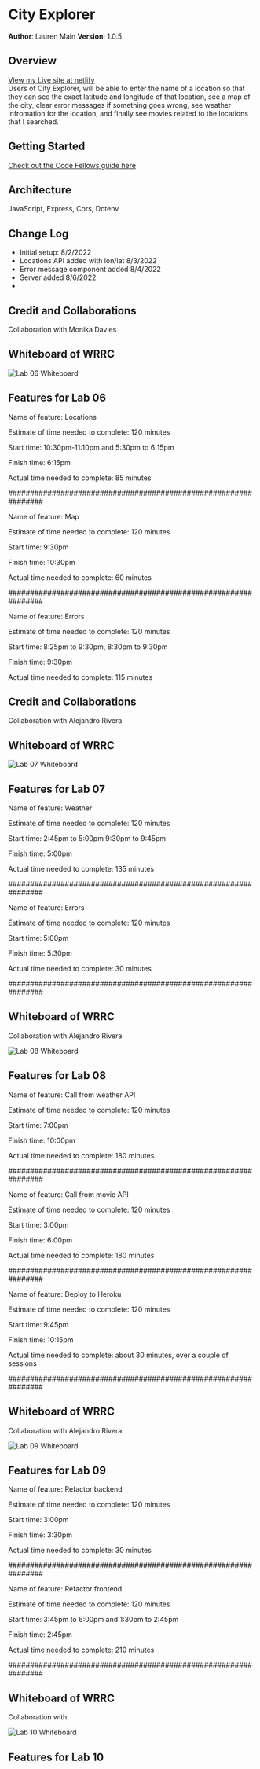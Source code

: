 # City Explorer

**Author**: Lauren Main
**Version**: 1.0.5

## Overview
[View my Live site at netlify](https://elleemcityexplorer.netlify.app/)<br>
Users of City Explorer, will be able to enter the name of a location so that they can see the exact latitude and longitude of that location, see a map of the city, clear error messages if something goes wrong, see weather infromation for the location, and finally see movies related to the locations that I searched.  

## Getting Started
[Check out the Code Fellows guide here](https://trello.com/b/SCR1ag4c/city-explorer)

## Architecture
JavaScript, Express, Cors, Dotenv

## Change Log
<ul>
<li>Initial setup: 8/2/2022</li>
<li> Locations API added with lon/lat 8/3/2022</li>
<li> Error message component added 8/4/2022 </li>
<li> Server added 8/6/2022
<li>
</ul>


## Credit and Collaborations
Collaboration with Monika Davies

## Whiteboard of WRRC

![Lab 06 Whiteboard](data/images/lab06miro.jpg)

## Features for Lab 06

Name of feature: Locations

Estimate of time needed to complete: 120 minutes

Start time: 10:30pm-11:10pm and 5:30pm to 6:15pm 

Finish time: 6:15pm

Actual time needed to complete: 85 minutes

################################################################

Name of feature: Map

Estimate of time needed to complete: 120 minutes

Start time: 9:30pm

Finish time: 10:30pm

Actual time needed to complete: 60 minutes

################################################################

Name of feature: Errors

Estimate of time needed to complete: 120 minutes

Start time: 8:25pm to 9:30pm, 8:30pm to 9:30pm

Finish time: 9:30pm

Actual time needed to complete: 115 minutes


## Credit and Collaborations
Collaboration with Alejandro Rivera

## Whiteboard of WRRC

![Lab 07 Whiteboard](data/images/lab07miro.jpg)

## Features for Lab 07

Name of feature: Weather

Estimate of time needed to complete: 120 minutes

Start time: 2:45pm to 5:00pm 9:30pm to 9:45pm 

Finish time: 5:00pm

Actual time needed to complete: 135 minutes

################################################################

Name of feature: Errors

Estimate of time needed to complete: 120 minutes

Start time: 5:00pm

Finish time: 5:30pm 

Actual time needed to complete: 30 minutes

################################################################

## Whiteboard of WRRC
Collaboration with Alejandro Rivera

![Lab 08 Whiteboard](data/images/lab08miro.jpg)

## Features for Lab 08

Name of feature: Call from weather API

Estimate of time needed to complete: 120 minutes

Start time: 7:00pm

Finish time: 10:00pm

Actual time needed to complete: 180 minutes

################################################################

Name of feature: Call from movie API

Estimate of time needed to complete: 120 minutes

Start time: 3:00pm 

Finish time: 6:00pm

Actual time needed to complete: 180 minutes

################################################################

Name of feature: Deploy to Heroku

Estimate of time needed to complete: 120 minutes

Start time: 9:45pm

Finish time: 10:15pm

Actual time needed to complete: about 30 minutes, over a couple of sessions

################################################################

## Whiteboard of WRRC
Collaboration with Alejandro Rivera

![Lab 09 Whiteboard](data/images/lab09miro.jpg)

## Features for Lab 09

Name of feature: Refactor backend

Estimate of time needed to complete: 120 minutes

Start time: 3:00pm

Finish time: 3:30pm

Actual time needed to complete: 30 minutes

################################################################

Name of feature: Refactor frontend

Estimate of time needed to complete: 120 minutes

Start time: 3:45pm to 6:00pm and 1:30pm to 2:45pm

Finish time: 2:45pm

Actual time needed to complete: 210 minutes

################################################################



## Whiteboard of WRRC
Collaboration with

![Lab 10 Whiteboard](images/)

## Features for Lab 10
